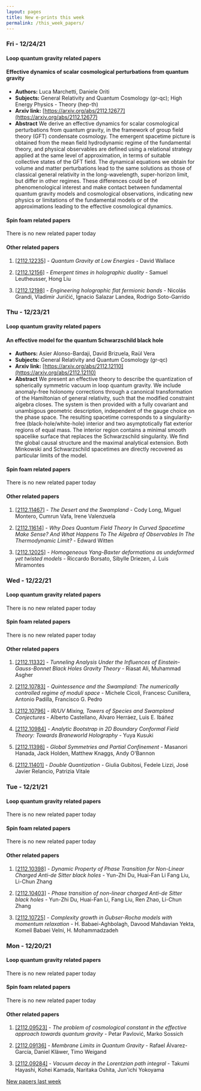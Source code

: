 ```yaml
---
layout: pages
title: New e-prints this week
permalink: /this_week_papers/
---
```




### Fri - 12/24/21

#### Loop quantum gravity related papers

#### **Effective dynamics of scalar cosmological perturbations from quantum  gravity**
 - **Authors:** Luca Marchetti, Daniele Oriti
 - **Subjects:** General Relativity and Quantum Cosmology (gr-qc); High Energy Physics - Theory (hep-th)
 - **Arxiv link:** [https://arxiv.org/abs/2112.12677](https://arxiv.org/abs/2112.12677)
 - **Abstract**
 We derive an effective dynamics for scalar cosmological perturbations from quantum gravity, in the framework of group field theory (GFT) condensate cosmology. The emergent spacetime picture is obtained from the mean field hydrodynamic regime of the fundamental theory, and physical observables are defined using a relational strategy applied at the same level of approximation, in terms of suitable collective states of the GFT field. The dynamical equations we obtain for volume and matter perturbations lead to the same solutions as those of classical general relativity in the long-wavelength, super-horizon limit, but differ in other regimes. These differences could be of phenomenological interest and make contact between fundamental quantum gravity models and cosmological observations, indicating new physics or limitations of the fundamental models or of the approximations leading to the effective cosmological dynamics. 

#### Spin foam related papers

There is no new related paper today 



#### Other related papers

1. [[2112.12235]](https://arxiv.org/abs/2112.12235) - *Quantum Gravity at Low Energies* - David Wallace

1. [[2112.12156]](https://arxiv.org/abs/2112.12156) - *Emergent times in holographic duality* - Samuel Leutheusser, Hong Liu

1. [[2112.12198]](https://arxiv.org/abs/2112.12198) - *Engineering holographic flat fermionic bands* - Nicolás Grandi, Vladimir Juričić, Ignacio Salazar Landea, Rodrigo Soto-Garrido



### Thu - 12/23/21

#### Loop quantum gravity related papers

#### **An effective model for the quantum Schwarzschild black hole**
 - **Authors:** Asier Alonso-Bardaji, David Brizuela, Raül Vera
 - **Subjects:** General Relativity and Quantum Cosmology (gr-qc)
 - **Arxiv link:** [https://arxiv.org/abs/2112.12110](https://arxiv.org/abs/2112.12110)
 - **Abstract**
 We present an effective theory to describe the quantization of spherically symmetric vacuum in loop quantum gravity. We include anomaly-free holonomy corrections through a canonical transformation of the Hamiltonian of general relativity, such that the modified constraint algebra closes. The system is then provided with a fully covariant and unambigous geometric description, independent of the gauge choice on the phase space. The resulting spacetime corresponds to a singularity-free (black-hole/white-hole) interior and two asymptotically flat exterior regions of equal mass. The interior region contains a minimal smooth spacelike surface that replaces the Schwarzschild singularity. We find the global causal structure and the maximal analytical extension. Both Minkowski and Schwarzschild spacetimes are directly recovered as particular limits of the model. 

#### Spin foam related papers

There is no new related paper today 



#### Other related papers

1. [[2112.11467]](https://arxiv.org/abs/2112.11467) - *The Desert and the Swampland* - Cody Long, Miguel Montero, Cumrun Vafa, Irene Valenzuela

1. [[2112.11614]](https://arxiv.org/abs/2112.11614) - *Why Does Quantum Field Theory In Curved Spacetime Make Sense? And What  Happens To The Algebra of Observables In The Thermodynamic Limit?* - Edward Witten

1. [[2112.12025]](https://arxiv.org/abs/2112.12025) - *Homogeneous Yang-Baxter deformations as undeformed yet twisted models* - Riccardo Borsato, Sibylle Driezen, J. Luis Miramontes



### Wed - 12/22/21

#### Loop quantum gravity related papers

There is no new related paper today 

#### Spin foam related papers

There is no new related paper today 



#### Other related papers

1. [[2112.11332]](https://arxiv.org/abs/2112.11332) - *Tunneling Analysis Under the Influences of Einstein-Gauss-Bonnet Black  Holes Gravity Theory* - Riasat Ali, Muhammad Asgher

1. [[2112.10783]](https://arxiv.org/abs/2112.10783) - *Quintessence and the Swampland: The numerically controlled regime of  moduli space* - Michele Cicoli, Francesc Cunillera, Antonio Padilla, Francisco G. Pedro

1. [[2112.10796]](https://arxiv.org/abs/2112.10796) - *IR/UV Mixing, Towers of Species and Swampland Conjectures* - Alberto Castellano, Alvaro Herráez, Luis E. Ibáñez

1. [[2112.10984]](https://arxiv.org/abs/2112.10984) - *Analytic Bootstrap in 2D Boundary Conformal Field Theory: Towards  Braneworld Holography* - Yuya Kusuki

1. [[2112.11398]](https://arxiv.org/abs/2112.11398) - *Global Symmetries and Partial Confinement* - Masanori Hanada, Jack Holden, Matthew Knaggs, Andy O'Bannon

1. [[2112.11401]](https://arxiv.org/abs/2112.11401) - *Double Quantization* - Giulia Gubitosi, Fedele Lizzi, José Javier Relancio, Patrizia Vitale



### Tue - 12/21/21

#### Loop quantum gravity related papers

There is no new related paper today 

#### Spin foam related papers

There is no new related paper today 



#### Other related papers

1. [[2112.10398]](https://arxiv.org/abs/2112.10398) - *Dynamic Property of Phase Transition for Non-Linear Charged Anti-de  Sitter black holes* - Yun-Zhi Du, Huai-Fan Li Fang Liu, Li-Chun Zhang

1. [[2112.10403]](https://arxiv.org/abs/2112.10403) - *Phase transition of non-linear charged Anti-de Sitter black holes* - Yun-Zhi Du, Huai-Fan Li, Fang Liu, Ren Zhao, Li-Chun Zhang

1. [[2112.10725]](https://arxiv.org/abs/2112.10725) - *Complexity growth in Gubser-Rocha models with momentum relaxation* - H. Babaei-Aghbolagh, Davood Mahdavian Yekta, Komeil Babaei Velni, H. Mohammadzadeh



### Mon - 12/20/21

#### Loop quantum gravity related papers

There is no new related paper today 

#### Spin foam related papers

There is no new related paper today 



#### Other related papers

1. [[2112.09523]](https://arxiv.org/abs/2112.09523) - *The problem of cosmological constant in the effective approach towards  quantum gravity* - Petar Pavlović, Marko Sossich

1. [[2112.09136]](https://arxiv.org/abs/2112.09136) - *Membrane Limits in Quantum Gravity* - Rafael Álvarez-García, Daniel Kläwer, Timo Weigand

1. [[2112.09284]](https://arxiv.org/abs/2112.09284) - *Vacuum decay in the Lorentzian path integral* - Takumi Hayashi, Kohei Kamada, Naritaka Oshita, Jun'ichi Yokoyama






[New papers last week]({{site.url}}/archived/weekly/pre-print/2021/12/20/archived_weekly_papers.html)
